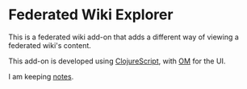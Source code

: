 # Federated Wiki Explorer

This is a federated wiki add-on that adds a different way of viewing a
federated wiki's content.

This add-on is developed using [ClojureScript](http://clojure.org/clojurescript), with
[OM](https://github.com/swannodette/om) for the UI.

I am keeping [notes](notes.md).










